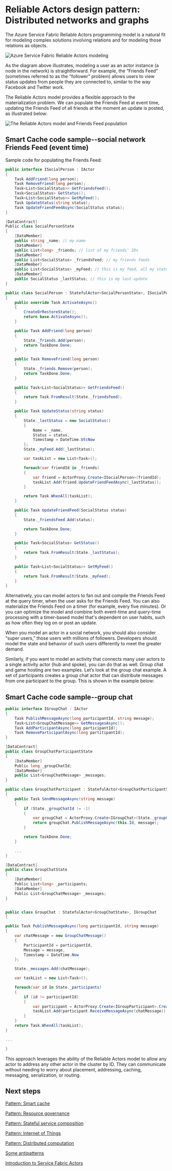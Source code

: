 <properties
   pageTitle="Distributed networks and graphs pattern | Microsoft Azure"
   description="Design pattern for how Service Fabric Reliable Actors can be used to model applications as distributed networks and graphs."
   services="service-fabric"
   documentationCenter=".net"
   authors="vturecek"
   manager="timlt"
   editor=""/>

<tags
   ms.service="service-fabric"
   ms.devlang="dotnet"
   ms.topic="article"
   ms.tgt_pltfrm="NA"
   ms.workload="NA"
   ms.date="09/29/2015"
   ms.author="vturecek"/>

# Reliable Actors design pattern: Distributed networks and graphs
The Azure Service Fabric Reliable Actors programming model is a natural fit for modeling complex solutions involving relations and for modeling those relations as objects.  

![Azure Service Fabric Reliable Actors modeling][1]

As the diagram above illustrates, modeling a user as an actor instance (a node in the network) is straightforward. For example, the “Friends Feed” (sometimes referred to as the "follower" problem) allows users to view status updates from people they are connected to, similar to the way Facebook and Twitter work.

The Reliable Actors model provides a flexible approach to the materialization problem. We can populate the Friends Feed at event time, updating the Friends Feed of all friends at the moment an update is posted, as illustrated below:

![The Reliable Actors model and Friends Feed population][2]

## Smart Cache code sample--social network Friends Feed (event time)
Sample code for populating the Friends Feed:

```csharp
public interface ISocialPerson : IActor
{
    Task AddFriend(long person);
    Task RemoveFriend(long person);
    Task<List<SocialStatus>> GetFriendsFeed();
    Task<SocialStatus> GetStatus();
    Task<List<SocialStatus>> GetMyFeed();
    Task UpdateStatus(string status);
    Task UpdateFriendFeedAsync(SocialStatus status);
}

[DataContract]
Public class SocialPersonState
{
    [DataMember]
    public string _name; // my name
    [DataMember]
    public List<long> _friends; // list of my friends' IDs
    [DataMember]
    public List<SocialStatus> _friendsFeed; // my friends feeds
    [DataMember]
    public List<SocialStatus> _myFeed; // this is my feed, all my status updates
    [DataMember]
    public SocialStatus _lastStatus; // this is my last update
}

public class SocialPerson : StatefulActor<SocialPersonState>, ISocialPerson
{
    public override Task ActivateAsync()
    {
        CreateOrRestoreState();
        return base.ActivateAsync();
    }

    public Task AddFriend(long person)
    {
        State._friends.Add(person);
        return TaskDone.Done;
    }

    public Task RemoveFriend(long person)
    {
        State._friends.Remove(person);
        return TaskDone.Done;
    }

    public Task<List<SocialStatus>> GetFriendsFeed()
    {
        return Task.FromResult(State._friendsFeed);
    }

    public Task UpdateStatus(string status)
    {
        State._lastStatus = new SocialStatus()
        {
            Name = _name,
            Status = status,
            Timestamp = DateTime.UtcNow
        };
        State._myFeed.Add(_lastStatus);

        var taskList = new List<Task>();

        foreach(var friendId in _friends)
        {
            var friend = ActorProxy.Create<ISocialPerson>(friendId);
            taskList.Add(friend.UpdateFriendFeedAsync(_lastStatus));
        }

        return Task.WhenAll(taskList);
    }

    public Task UpdateFriendFeed(SocialStatus status)
    {
        State._friendsFeed.Add(status);

        return TaskDone.Done;
    }

    public Task<SocialStatus> GetStatus()
    {
        return Task.FromResult(State._lastStatus);
    }

    public Task<List<SocialStatus>> GetMyFeed()
    {
        return Task.FromResult(State._myFeed);
    }
}
```

Alternatively, you can model actors to fan out and compile the Friends Feed at the query timer, when the user asks for the Friends Feed. You can also materialize the Friends Feed on a timer (for example, every five minutes). Or you can optimize the model and combine both event-time and query-time processing with a timer-based model that's dependent on user habits, such as how often they log on or post an update.

When you model an actor in a social network, you should also consider “super users,” those users with millions of followers. Developers should model the state and behavior of such users differently to meet the greater demand.

Similarly, if you want to model an activity that connects many user actors to a single activity actor (hub and spoke), you can do that as well. Group chat and game hosting are two examples.
Let’s look at the group chat example. A set of participants creates a group chat actor that can distribute messages from one participant to the group. This is shown in the example below:

## Smart Cache code sample--group chat
```csharp
public interface IGroupChat : IActor
{
    Task PublishMessageAsync(long participantId, string message);
    Task<List<GroupChatMessage>> GetMessagesAsync();
    Task AddParticipantAsync(long participantId);
    Task RemoveParticipantAsync(long partitipantId);
}

[DataContract]
public class GroupChatParticipantState
{
    [DataMember]
    Public long _groupChatId;
    [DataMember]
    public List<GroupChatMessage> _messages;
}

public class GroupChatParticipant : StatefulActor<GroupChatParticipantState>, IGroupParticipant
{
    public Task SendMessageAsync(string message)
    {
        if (State._groupChatId != -1)
        {
            var groupChat = ActorProxy.Create<IGroupChat>(State._groupChatId);
            return groupChat.PublishMessageAsync(this.Id, message);
        }

        return TaskDone.Done;
    }

    ...
}

[DataContract]
public class GroupChatState
{
    [DataMember]
    Public List<long> _participants;
    [DataMember]
    Public List<GroupChatMessage> _messages;
}


public class GroupChat : StatefulActor<GroupChatState>, IGroupChat
{

public Task PublishMessageAsync(long participantId, string message)
{
    var chatMessage = new GroupChatMessage()
    {
        ParticipantId = participantId,
        Message = message,
        Timestamp = DateTime.Now
    };

    State._messages.Add(chatMessage);

    var taskList = new List<Task>();

    foreach(var id in State._participants)
    {
        if (id != participantId)
        {
            var participant = ActorProxy.Create<IGroupParticipant>.Create(id);
            taskList.Add(participant.ReceiveMessageAsync(chatMessage));
        }
    }
    return Task.WhenAll(taskList);
}

...

}
```

This approach leverages the ability of the Reliable Actors model to allow any actor to address any other actor in the cluster by ID. They can communicate without needing to worry about placement, addressing, caching, messaging, serialization, or routing.

## Next steps
[Pattern: Smart cache](service-fabric-reliable-actors-pattern-smart-cache.md)

[Pattern: Resource governance](service-fabric-reliable-actors-pattern-resource-governance.md)

[Pattern: Stateful service composition](service-fabric-reliable-actors-pattern-stateful-service-composition.md)

[Pattern: Internet of Things](service-fabric-reliable-actors-pattern-internet-of-things.md)

[Pattern: Distributed computation](service-fabric-reliable-actors-pattern-distributed-computation.md)

[Some antipatterns](service-fabric-reliable-actors-anti-patterns.md)

[Introduction to Service Fabric Actors](service-fabric-reliable-actors-introduction.md)

<!--Image references-->

[1]: ./media/service-fabric-reliable-actors-pattern-distributed-networks-and-graphs/distributedNetworks_arch1.png
[2]: ./media/service-fabric-reliable-actors-pattern-distributed-networks-and-graphs/distributedNetworks_arch2.png
